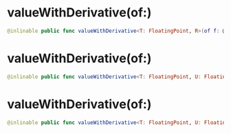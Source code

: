 # valueWithDerivative(of:)

``` swift
@inlinable public func valueWithDerivative<T: FloatingPoint, R>(of f: @escaping @differentiable (T) -> R) -> (T) -> (value: R, derivative: R.TangentVector) where T.TangentVector == T
```

# valueWithDerivative(of:)

``` swift
@inlinable public func valueWithDerivative<T: FloatingPoint, U: FloatingPoint, R>(of f: @escaping @differentiable (T, U) -> R) -> (T, U) -> (value: R, derivative: R.TangentVector) where T.TangentVector == T, U.TangentVector == U
```

# valueWithDerivative(of:)

``` swift
@inlinable public func valueWithDerivative<T: FloatingPoint, U: FloatingPoint, V: FloatingPoint, R>(of f: @escaping @differentiable (T, U, V) -> R) -> (T, U, V) -> (value: R, derivative: R.TangentVector) where T.TangentVector == T, U.TangentVector == U, V.TangentVector == V
```
